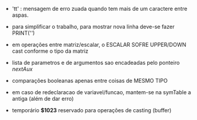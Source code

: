 + 'tt' : mensagem de erro zuada quando tem mais de um caractere
entre aspas.

+ para simplificar o trabalho, para mostrar nova linha deve-se
    fazer PRINT('')

+ em operações entre matriz/escalar, o ESCALAR SOFRE UPPER/DOWN cast conforme o tipo da matriz

+ lista de parametros e de argumentos sao encadeadas pelo ponteiro *nextAux*

+ comparações booleanas apenas entre coisas de MESMO TIPO

+ em caso de redeclaracao de variavel/funcao, mantem-se na symTable a antiga
(além de dar erro)

+ temporário **$1023** reservado para operações de casting (buffer)